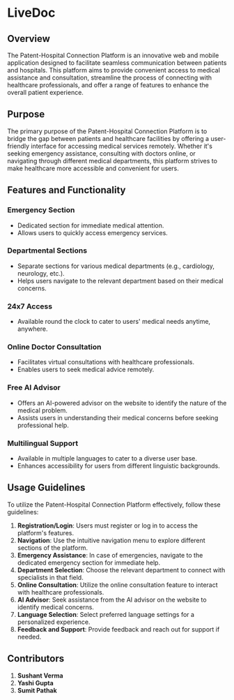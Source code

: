 # LiveDoc

## Overview
The Patent-Hospital Connection Platform is an innovative web and mobile application designed to facilitate seamless communication between patients and hospitals. This platform aims to provide convenient access to medical assistance and consultation, streamline the process of connecting with healthcare professionals, and offer a range of features to enhance the overall patient experience.

## Purpose
The primary purpose of the Patent-Hospital Connection Platform is to bridge the gap between patients and healthcare facilities by offering a user-friendly interface for accessing medical services remotely. Whether it's seeking emergency assistance, consulting with doctors online, or navigating through different medical departments, this platform strives to make healthcare more accessible and convenient for users.

## Features and Functionality

### Emergency Section
- Dedicated section for immediate medical attention.
- Allows users to quickly access emergency services.

### Departmental Sections
- Separate sections for various medical departments (e.g., cardiology, neurology, etc.).
- Helps users navigate to the relevant department based on their medical concerns.

### 24x7 Access
- Available round the clock to cater to users' medical needs anytime, anywhere.

### Online Doctor Consultation
- Facilitates virtual consultations with healthcare professionals.
- Enables users to seek medical advice remotely.

### Free AI Advisor
- Offers an AI-powered advisor on the website to identify the nature of the medical problem.
- Assists users in understanding their medical concerns before seeking professional help.

### Multilingual Support
- Available in multiple languages to cater to a diverse user base.
- Enhances accessibility for users from different linguistic backgrounds.

## Usage Guidelines
To utilize the Patent-Hospital Connection Platform effectively, follow these guidelines:

1. **Registration/Login**: Users must register or log in to access the platform's features.
2. **Navigation**: Use the intuitive navigation menu to explore different sections of the platform.
3. **Emergency Assistance**: In case of emergencies, navigate to the dedicated emergency section for immediate help.
4. **Department Selection**: Choose the relevant department to connect with specialists in that field.
5. **Online Consultation**: Utilize the online consultation feature to interact with healthcare professionals.
6. **AI Advisor**: Seek assistance from the AI advisor on the website to identify medical concerns.
7. **Language Selection**: Select preferred language settings for a personalized experience.
8. **Feedback and Support**: Provide feedback and reach out for support if needed.

## Contributors
1. **Sushant Verma**
2. **Yashi Gupta**
3. **Sumit Pathak**


